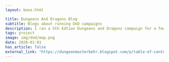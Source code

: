 ```yaml
---
layout: base.html

title: Dungeons And Dragons Blog
subtitle: Blogs about running DnD campaigns
description: I ran a 5th Edtion Dungeons and Dragons campaign for a few years and wrote some blog articles about it.
tags: project
image: img/dnd/map.png
date: 2020-01-01
has_article: false
external_link: "https://dungeonmasterbehr.blogspot.com/p/table-of-content.html"
---
```

